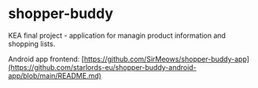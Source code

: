 # shopper-buddy
KEA final project - application for managin product information and shopping lists.

Android app frontend: [https://github.com/SirMeows/shopper-buddy-app](https://github.com/starlords-eu/shopper-buddy-android-app/blob/main/README.md)
